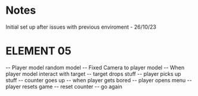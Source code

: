 # Notes
Initial set up after issues with previous enviroment - 26/10/23

# ELEMENT 05
-- Player model random model
-- Fixed Camera to player model
-- When player model interact with target 
-- target drops stuff
-- player picks up stuff
-- counter goes up
-- when player gets bored
-- player opens menu
-- player resets game
-- reset counter
-- go again
